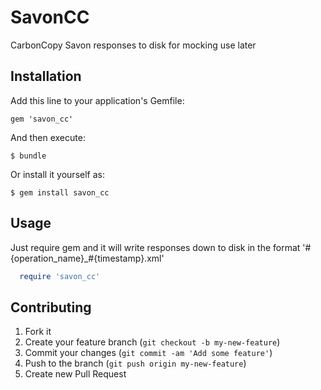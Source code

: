 # SavonCC

CarbonCopy Savon responses to disk for mocking use later

## Installation

Add this line to your application's Gemfile:

    gem 'savon_cc'

And then execute:

    $ bundle

Or install it yourself as:

    $ gem install savon_cc

## Usage

Just require gem and it will write responses down to disk in the format '#{operation_name}_#{timestamp}.xml'

  ```ruby
    require 'savon_cc'
  ```

## Contributing

1. Fork it
2. Create your feature branch (`git checkout -b my-new-feature`)
3. Commit your changes (`git commit -am 'Add some feature'`)
4. Push to the branch (`git push origin my-new-feature`)
5. Create new Pull Request
